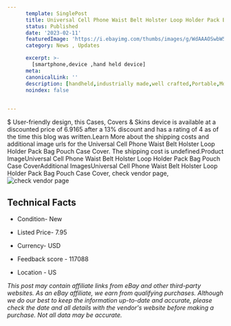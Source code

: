 ```yaml
---
      template: SinglePost
      title: Universal Cell Phone Waist Belt Holster Loop Holder Pack Bag Pouch Case​ Cover
      status: Published
      date: '2023-02-11'
      featuredImage: 'https://i.ebayimg.com/thumbs/images/g/WdAAAOSwbW5g3Ezl/s-l225.jpg'
      category: News , Updates

      excerpt: >-
        [smartphone,device ,hand held device]
      meta:
      canonicalLink: ''
      description: [handheld,industrially made,well crafted,Portable,Mobile,Compact,Convenient,Lightweight,Maneuverable,Man-portable,Miniature,Carriable,Hand-held,Light,Holdable,Transportable,Mobile device,Pocket-sized,On-the-go,Wireless,Cordless,Compact size,Convenient size, smartphone,device ,hand held device]
      noindex: false

        
---
```

$
    User-friendly design, this Cases, Covers & Skins device is available at a discounted price of 6.9165 after a 13% discount and has a rating of 4 as of the time this blog was written.Learn More about the shipping costs and additional image urls for the Universal Cell Phone Waist Belt Holster Loop Holder Pack Bag Pouch Case​ Cover. The shipping cost is undefined.Product ImageUniversal Cell Phone Waist Belt Holster Loop Holder Pack Bag Pouch Case​ CoverAdditional ImagesUniversal Cell Phone Waist Belt Holster Loop Holder Pack Bag Pouch Case​ Cover, check vendor page, ![check vendor page](https://origin-galleryplus.ebayimg.com/ws/web/304197913208_2_0_1/225x225.jpg,https://origin-galleryplus.ebayimg.com/ws/web/304197913208_3_0_1/225x225.jpg,https://origin-galleryplus.ebayimg.com/ws/web/304197913208_4_0_1/225x225.jpg,https://origin-galleryplus.ebayimg.com/ws/web/304197913208_5_0_1/225x225.jpg,https://origin-galleryplus.ebayimg.com/ws/web/304197913208_6_0_1/225x225.jpg,https://origin-galleryplus.ebayimg.com/ws/web/304197913208_7_0_1/225x225.jpg,https://origin-galleryplus.ebayimg.com/ws/web/304197913208_8_0_1/225x225.jpg,https://origin-galleryplus.ebayimg.com/ws/web/304197913208_9_0_1/225x225.jpg,https://origin-galleryplus.ebayimg.com/ws/web/304197913208_10_0_1/225x225.jpg,https://origin-galleryplus.ebayimg.com/ws/web/304197913208_11_0_1/225x225.jpg,https://origin-galleryplus.ebayimg.com/ws/web/304197913208_12_0_1/225x225.jpg)
    
    

 ## Technical Facts 



     
      

 - Condition- New 


      

 - Listed Price- 7.95 


      

 - Currency- USD 


      

 - Feedback score - 117088 


      

 - Location - US 


      
      

 *_This post may contain affiliate links from eBay and other third-party websites. As an eBay affiliate, we earn from qualifying purchases. Although we do our best to keep the information up-to-date and accurate, please check the date and all details with the vendor's website before making a purchase. Not all data may be accurate._*



    
    
    
    
    